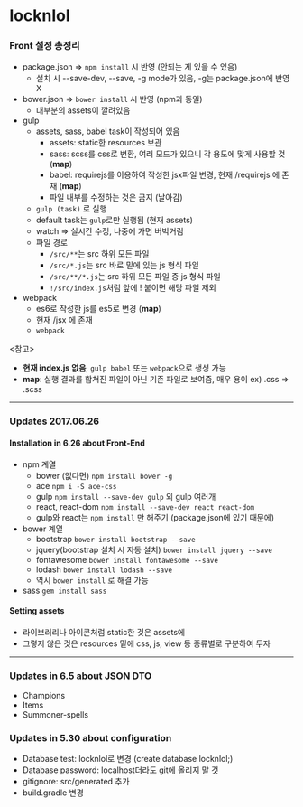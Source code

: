 # locknlol

### Front 설정 총정리
* package.json => ```npm install``` 시 반영 (안되는 게 있을 수 있음)
    * 설치 시 --save-dev, --save, -g mode가 있음, -g는 package.json에 반영X
* bower.json => ```bower install``` 시 반영 (npm과 동일)
    * 대부분의 assets이 깔려있음
* gulp
    * assets, sass, babel task이 작성되어 있음
        * assets: static한 resources 보관
        * sass: scss를 css로 변환, 여러 모드가 있으니 각 용도에 맞게 사용할 것 (**map**)
        * babel: requirejs를 이용하여 작성한 jsx파일 변경, 현재 /requirejs 에 존재 (**map**)
        * 파일 내부를 수정하는 것은 금지 (날아감)
    * ```gulp (task)``` 로 실행
    * default task는 ```gulp```로만 실행됨 (현재 assets)
    * watch => 실시간 수정, 나중에 가면 버벅거림
    * 파일 경로
        * ```/src/**```는 src 하위 모든 파일
        * ```/src/*.js```는 src 바로 밑에 있는 js 형식 파일
        * ```/src/**/*.js```는 src 하위 모든 파일 중 js 형식 파일
        * ```!/src/index.js```처럼 앞에 ! 붙이면 해당 파일 제외 
* webpack
    * es6로 작성한 js를 es5로 변경 (**map**)
    * 현재 /jsx 에 존재
    * ```webpack```

<참고>
* **현재 index.js 없음**, ```gulp babel``` 또는 ```webpack```으로 생성 가능
* **map**: 실행 결과를 합쳐진 파일이 아닌 기존 파일로 보여줌, 매우 용이 ex) .css => .scss

---

### Updates 2017.06.26

#### Installation in 6.26 about Front-End
* npm 계열
    * bower (없다면) ```npm install bower -g```
    * ace ```npm i -S ace-css```
    * gulp ```npm install --save-dev gulp``` 외 gulp 여러개
    * react, react-dom ```npm install --save-dev react react-dom```
    * gulp와 react는 ```npm install``` 만 해주기 (package.json에 있기 때문에)
* bower 계열
    * bootstrap ```bower install bootstrap --save```
    * jquery(bootstrap 설치 시 자동 설치) ```bower install jquery --save```
    * fontawesome ```bower install fontawesome --save```
    * lodash ```bower install lodash --save```
    * 역시 ```bower install``` 로 해결 가능
* sass ```gem install sass```

#### Setting assets
* 라이브러리나 아이콘처럼 static한 것은 assets에
* 그렇지 않은 것은 resources 밑에 css, js, view 등 종류별로 구분하여 두자

---

### Updates in 6.5 about JSON DTO
* Champions
* Items
* Summoner-spells

### Updates in 5.30 about configuration
* Database test: locknlol로 변경 (create database locknlol;)
* Database password: localhost더라도 git에 올리지 말 것
* gitignore: src/generated 추가
* build.gradle 변경